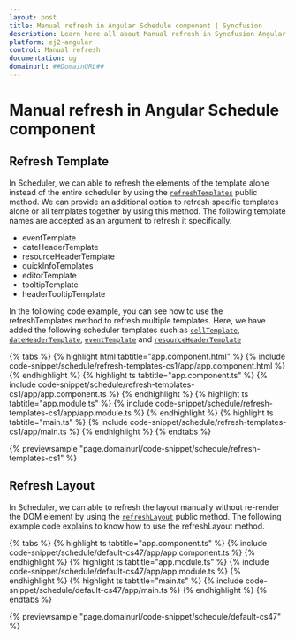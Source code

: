 ```yaml
---
layout: post
title: Manual refresh in Angular Schedule component | Syncfusion
description: Learn here all about Manual refresh in Syncfusion Angular Schedule component of Syncfusion Essential JS 2 and more.
platform: ej2-angular
control: Manual refresh 
documentation: ug
domainurl: ##DomainURL##
---
```


# Manual refresh in Angular Schedule component

## Refresh Template

In Scheduler, we can able to refresh the elements of the template alone instead of the entire scheduler by using the [`refreshTemplates`](https://ej2.syncfusion.com/angular/documentation/api/schedule#refreshtemplates) public method. We can provide an additional option to refresh specific templates alone or all templates together by using this method. The following template names are accepted as an argument to refresh it specifically.

* eventTemplate
* dateHeaderTemplate
* resourceHeaderTemplate
* quickInfoTemplates
* editorTemplate
* tooltipTemplate
* headerTooltipTemplate

In the following code example, you can see how to use the refreshTemplates method to refresh multiple templates. Here, we have added the following scheduler templates such as [`cellTemplate`](https://ej2.syncfusion.com/angular/documentation/api/schedule#celltemplate), [`dateHeaderTemplate`](https://ej2.syncfusion.com/angular/documentation/api/schedule#dateheadertemplate), [`eventTemplate`](https://ej2.syncfusion.com/angular/documentation/api/schedule#eventtemplate) and [`resourceHeaderTemplate`](https://ej2.syncfusion.com/angular/documentation/api/schedule#resourceheadertemplate)

{% tabs %}
{% highlight html tabtitle="app.component.html" %}
{% include code-snippet/schedule/refresh-templates-cs1/app/app.component.html %}
{% endhighlight %}
{% highlight ts tabtitle="app.component.ts" %}
{% include code-snippet/schedule/refresh-templates-cs1/app/app.component.ts %}
{% endhighlight %}
{% highlight ts tabtitle="app.module.ts" %}
{% include code-snippet/schedule/refresh-templates-cs1/app/app.module.ts %}
{% endhighlight %}
{% highlight ts tabtitle="main.ts" %}
{% include code-snippet/schedule/refresh-templates-cs1/app/main.ts %}
{% endhighlight %}
{% endtabs %}
  
{% previewsample "page.domainurl/code-snippet/schedule/refresh-templates-cs1" %}

## Refresh Layout

In Scheduler, we can able to refresh the layout manually without re-render the DOM element by using the [`refreshLayout`](https://ej2.syncfusion.com/angular/documentation/api/schedule#refreshlayout) public method. The following example code explains to know how to use the refreshLayout method.

{% tabs %}
{% highlight ts tabtitle="app.component.ts" %}
{% include code-snippet/schedule/default-cs47/app/app.component.ts %}
{% endhighlight %}
{% highlight ts tabtitle="app.module.ts" %}
{% include code-snippet/schedule/default-cs47/app/app.module.ts %}
{% endhighlight %}
{% highlight ts tabtitle="main.ts" %}
{% include code-snippet/schedule/default-cs47/app/main.ts %}
{% endhighlight %}
{% endtabs %}
  
{% previewsample "page.domainurl/code-snippet/schedule/default-cs47" %}
